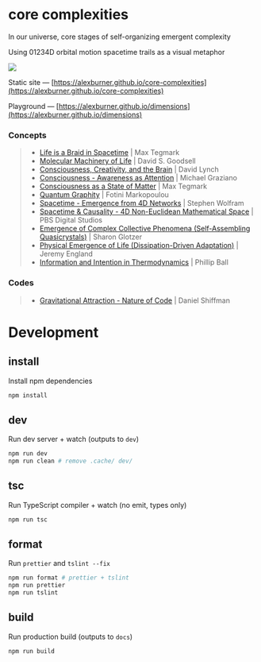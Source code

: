 # core complexities

In our universe, core stages of self-organizing emergent complexity

Using 01234D orbital motion spacetime trails as a visual metaphor

[![](https://i.imgur.com/TNiCWmRl.png)](https://alexburner.github.io/core-complexities)

Static site — [https://alexburner.github.io/core-complexities](https://alexburner.github.io/core-complexities)

Playground — [https://alexburner.github.io/dimensions](https://alexburner.github.io/dimensions)

### Concepts

> - [Life is a Braid in Spacetime](http://nautil.us/issue/9/time/life-is-a-braid-in-spacetime) | Max Tegmark
> - [Molecular Machinery of Life](http://doorofperception.com/2015/12/david-s-goodsell-the-machinery-of-life/) | David S. Goodsell
> - [Consciousness, Creativity, and the Brain](https://www.youtube.com/watch?v=z2UHLMVr4vg&feature=youtu.be&t=41) | David Lynch
> - [Consciousness - Awareness as Attention](https://aeon.co/essays/how-consciousness-works-and-why-we-believe-in-ghosts) | Michael Graziano
> - [Consciousness as a State of Matter](https://medium.com/the-physics-arxiv-blog/why-physicists-are-saying-consciousness-is-a-state-of-matter-like-a-solid-a-liquid-or-a-gas-5e7ed624986d) | Max Tegmark
> - [Quantum Graphity](http://nautil.us/issue/32/space/lets-rethink-space) | Fotini Markopoulou
> - [Spacetime - Emergence from 4D Networks](http://blog.stephenwolfram.com/2015/12/what-is-spacetime-really/) | Stephen Wolfram
> - [Spacetime & Causality - 4D Non-Euclidean Mathematical Space](https://www.youtube.com/watch?v=YycAzdtUIko) | PBS Digital Studios
> - [Emergence of Complex Collective Phenomena (Self-Assembling Quasicrystals)](https://www.quantamagazine.org/digital-alchemist-sharon-glotzer-seeks-rules-of-emergence-20170308/) | Sharon Glotzer
> - [Physical Emergence of Life (Dissipation-Driven Adaptation)](https://www.quantamagazine.org/a-new-thermodynamics-theory-of-the-origin-of-life-20140122/) | Jeremy England
> - [Information and Intention in Thermodynamics](https://www.quantamagazine.org/the-computational-foundation-of-life-20170126/) | Phillip Ball

### Codes

> - [Gravitational Attraction - Nature of Code](https://natureofcode.com/book/chapter-2-forces/#29-gravitational-attraction) | Daniel Shiffman

# Development

## install

Install npm dependencies

```sh
npm install
```

## dev

Run dev server + watch (outputs to `dev`)

```sh
npm run dev
npm run clean # remove .cache/ dev/
```

## tsc

Run TypeScript compiler + watch (no emit, types only)

```sh
npm run tsc
```

## format

Run `prettier` and `tslint --fix`

```sh
npm run format # prettier + tslint
npm run prettier
npm run tslint
```

## build

Run production build (outputs to `docs`)

```sh
npm run build
```
